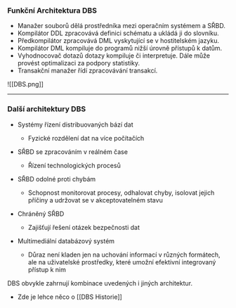 ### Funkční Architektura DBS

- Manažer souborů dělá prostředníka mezi operačním systémem a SŘBD.
- Kompilátor DDL zpracovává definici schématu a ukládá ji do slovníku.
- Předkompilátor zpracovává DML vyskytující se v hostitelském jazyku.
- Kompilátor DML kompiluje do programů nižší úrovně přístupů k datům.
- Vyhodnocovač dotazů dotazy kompiluje či interpretuje. Dále může provést optimalizaci za podpory statistiky.
- Transakční manažer řídí zpracovávání transakcí.

![[DBS.png]]

---

### Další architektury DBS
   

- Systémy řízení distribuovaných bází dat
	- Fyzické rozdělení dat na více počítačích

- SŘBD se zpracováním v reálném čase
	- Řízení technologických procesů

- SŘBD odolné proti chybám
	- Schopnost monitorovat procesy, odhalovat chyby, isolovat jejich příčiny a udržovat se v akceptovatelném stavu

- Chráněný SŘBD
	- Zajišťují řešení otázek bezpečnosti dat

- Multimediální databázový systém
	- Důraz není kladen jen na uchování informací v různých formátech, ale na uživatelské prostředky, které umožní efektivní integrovaný přístup k nim

DBS obvykle zahrnují kombinace uvedených i jiných architektur.

- Zde je lehce něco o [[DBS Historie]]